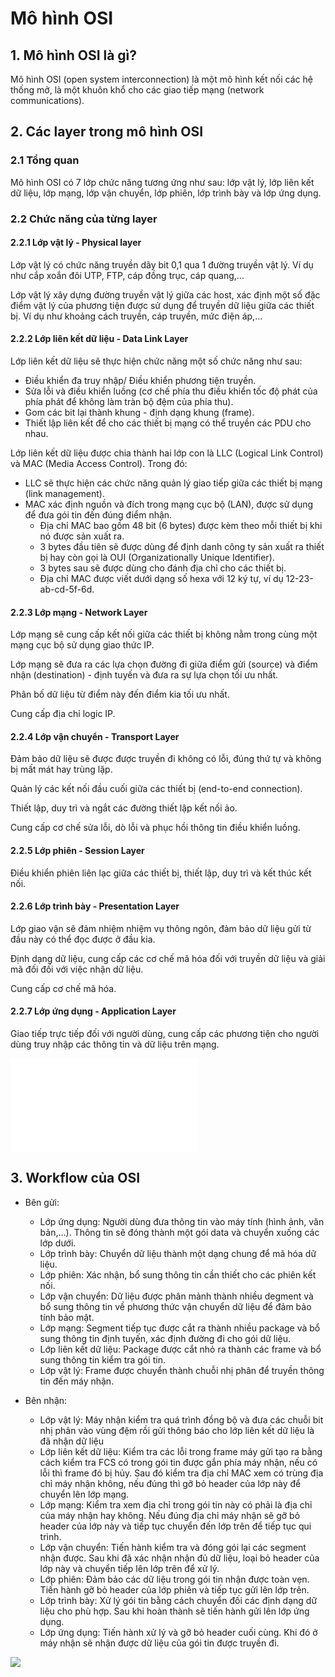 # Mô hình OSI
## 1. Mô hình OSI là gì?
Mô hình OSI (open system interconnection) là một mô hình kết nối các hệ thống mở, là một khuôn khổ cho các giao tiếp mạng (network communications).

## 2. Các layer trong mô hình OSI
### 2.1 Tổng quan
Mô hình OSI có 7 lớp chức năng tương ứng như sau: lớp vật lý, lớp liên kết dữ liệu, lớp mạng, lớp vận chuyển, lớp phiên, lớp trình bày và lớp ứng dụng. 
### 2.2 Chức năng của từng layer 
#### 2.2.1 Lớp vật lý - Physical layer
Lớp vật lý có chức năng truyền dãy bit 0,1 qua 1 đường truyền vật lý. Ví dụ như cắp xoắn đôi UTP, FTP, cáp đồng trục, cáp quang,...

Lớp vật lý xây dựng đường truyền vật lý giữa các host, xác định một số đặc điểm vật lý của phương tiện được sử dụng để truyền dữ liệu giữa các thiết bị. Ví dụ như khoảng cách truyền, cáp truyền, mức điện áp,...
#### 2.2.2 Lớp liên kết dữ liệu - Data Link Layer

Lớp liên kết dữ liệu sẽ thực hiện chức năng một số chức năng như sau:
  - Điều khiển đa truy nhập/ Điều khiển phương tiện truyền.
  - Sửa lỗi và điều khiển luồng (cơ chế phía thu điều khiển tốc độ phát của phía phát để không làm tràn bộ đệm của phía thu).
  - Gom các bit lại thành khung - định dạng khung (frame).
  - Thiết lập liên kết để cho các thiết bị mạng có thể truyền các PDU cho nhau.

Lớp liên kết dữ liệu được chia thành hai lớp con là LLC (Logical Link Control) và MAC (Media Access Control). Trong đó:
   - LLC sẽ thực hiện các chức năng quản lý giao tiếp giữa các thiết bị mạng (link management).
   - MAC xác định nguồn và đích trong mạng cục bộ (LAN), được sử dụng để đưa gói tin đến đúng điểm nhận.
      - Địa chỉ MAC bao gồm 48 bit (6 bytes) được kèm theo mỗi thiết bị khi nó được sản xuất ra.
      - 3 bytes đầu tiên sẽ được dùng để định danh công ty sản xuất ra thiết bị hay còn gọi là OUI (Organizationally Unique Identifier).
      - 3 bytes sau sẽ được dùng cho đánh địa chỉ cho các thiết bị.
      - Địa chỉ MAC được viết dưới dạng số hexa với 12 ký tự, ví dụ 12-23-ab-cd-5f-6d.

#### 2.2.3 Lớp mạng - Network Layer 

Lớp mạng sẽ cung cấp kết nối giữa các thiết bị không nằm trong cùng một mạng cục bộ sử dụng giao thức IP.

Lớp mạng sẽ đưa ra các lựa chọn đường đi giữa điểm gửi (source) và điểm nhận (destination) - định tuyến và đưa ra sự lựa chọn tối ưu nhất.

Phân bố dữ liệu từ điểm này đến điểm kia tối ưu nhất.

Cung cấp địa chỉ logic IP.

#### 2.2.4 Lớp vận chuyển - Transport Layer

Đảm bảo dữ liệu sẽ được được truyền đi không có lỗi, đúng thứ tự và không bị mất mát hay trùng lặp.

Quản lý các kết nối đầu cuối giữa các thiết bị (end-to-end connection).

Thiết lập, duy trì và ngắt các đường thiết lập kết nối ảo.

Cung cấp cơ chế sửa lỗi, dò lỗi và phục hồi thông tin điều khiển luồng.

#### 2.2.5 Lớp phiên - Session Layer

Điều khiển phiên liên lạc giữa các thiết bị, thiết lập, duy trì và kết thúc kết nối.

#### 2.2.6 Lớp trình bày - Presentation Layer

Lớp giao vận sẽ đảm nhiệm nhiệm vụ thông ngôn, đảm bảo dữ liệu gửi từ đầu này có thể đọc được ở đầu kia.

Định dạng dữ liệu, cung cấp các cơ chế mã hóa đối với truyền dữ liệu và giải mã đối đối với việc nhận dữ liệu.

Cung cấp cơ chế mã hóa.

#### 2.2.7 Lớp ứng dụng - Application Layer

Giao tiếp trực tiếp đối với người dùng, cung cấp các phương tiện cho người dùng truy nhập các thông tin và dữ liệu trên mạng.

![](../docs/OSI.md)
## 3. Workflow của OSI

- Bên gửi:

   - Lớp ứng dụng: Người dùng đưa thông tin vào máy tính (hình ảnh, văn bản,...). Thông tin sẽ đóng thành một gói data và chuyển xuống các lớp dưới.
   - Lớp trình bày: Chuyển dữ liệu thành một dạng chung để mã hóa dữ liệu.
   - Lớp phiên: Xác nhận, bổ sung thông tin cần thiết cho các phiên kết nối.
   - Lớp vận chuyển: Dữ liệu được phân mảnh thành nhiều degment và bổ sung thông tin về phương thức vận chuyển dữ liệu để đảm bảo tính bảo mật.
   - Lớp mạng: Segment tiếp tục được cắt ra thành nhiều package và bổ sung thông tin định tuyến, xác định đường đi cho gói dữ liệu.
   - Lớp liên kết dữ liệu: Package được cắt nhỏ ra thành các frame và bổ sung thông tin kiểm tra gói tin.
   - Lớp vật lý: Frame được chuyển thành chuỗi nhị phân để truyền thông tin đến máy nhận.
 - Bên nhận:
   - Lớp vật lý: Máy nhận kiểm tra quá trình đồng bộ và đưa các chuỗi bit nhị phân vào vùng đệm rồi gửi thông báo cho lớp liên kết dữ liệu là đã nhận dữ liệu
   - Lớp liên kết dữ liệu: Kiểm tra các lỗi trong frame máy gửi tạo ra bằng cách kiểm tra FCS có trong gói tin được gắn phía máy nhận, nếu có lỗi thì frame đó bị hủy. Sau đó kiểm tra địa chỉ MAC xem có trùng địa chỉ máy nhận không, nếu đúng thì gỡ bỏ header của lớp này để chuyển lên lớp mạng.
   - Lớp mạng: Kiểm tra xem địa chỉ trong gói tin này có phải là địa chỉ của máy nhận hay không. Nếu đúng địa chỉ máy nhận sẽ gỡ bỏ header của lớp này và tiếp tục chuyển đến lớp trên để tiếp tục qui trình.
   - Lớp vận chuyển: Tiến hành kiểm tra và đóng gói lại các segment nhận được. Sau khi đã xác nhận nhận đủ dữ liệu, loại bỏ header của lớp này và chuyển tiếp lên lớp trên để xử lý.
   - Lớp phiên: Đảm bảo các dữ liệu trong gói tin nhận được toàn vẹn. Tiến hành gỡ bỏ header của lớp phiên và tiếp tục gửi lên lớp trên.
   - Lớp trình bày: Xử lý gói tin bằng cách chuyển đối các định dạng dữ liệu cho phù hợp. Sau khi hoàn thành sẽ tiến hành gửi lên lớp ứng dụng.
   - Lớp ứng dụng: Tiến hành xử lý và gỡ bỏ header cuối cùng. Khi đó ở máy nhận sẽ nhận được dữ liệu của gói tin được truyền đi.
     
![](../imgs/Workflow_OSI.png)
